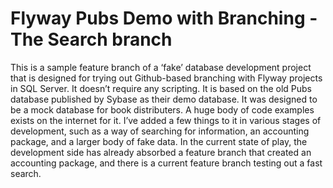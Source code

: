 # Flyway Pubs Demo with Branching - The Search branch

This is a sample feature branch of a ‘fake’ database development project that is designed for trying out Github-based branching with Flyway projects in SQL Server. It doesn’t require any scripting. It is based on the old Pubs database published by Sybase as their demo database. It was designed to be a mock database for book distributers. A huge body of code examples exists on the internet for it. I’ve added a few things to it in various stages of development, such as a way of searching for information, an accounting package, and a larger body of fake data. In the  current state of play, the development side has already absorbed a feature branch that created an accounting package, and there is a current feature branch testing out a fast search.
